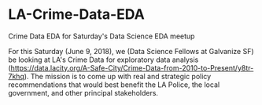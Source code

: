 # LA-Crime-Data-EDA
Crime Data EDA for Saturday's Data Science EDA meetup

For this Saturday (June 9, 2018), we (Data Science Fellows at Galvanize SF) be looking at LA's Crime Data for exploratory data analysis (https://data.lacity.org/A-Safe-City/Crime-Data-from-2010-to-Present/y8tr-7khq). The mission is to come up with real and strategic policy recommendations that would best benefit the LA Police, the local government, and other principal stakeholders.  

